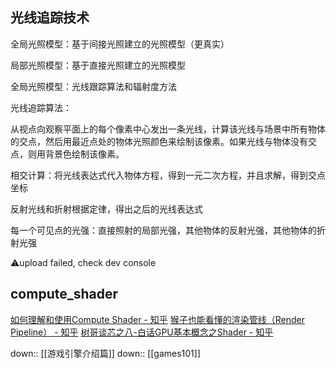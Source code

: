 ## 光线追踪技术

全局光照模型：基于间接光照建立的光照模型（更真实）

局部光照模型：基于直接光照建立的光照模型

全局光照模型：光线跟踪算法和辐射度方法

光线追踪算法：

从视点向观察平面上的每个像素中心发出一条光线，计算该光线与场景中所有物体的交点，然后用最近点处的物体光照颜色来绘制该像素。如果光线与物体没有交点，则用背景色绘制该像素。

相交计算：将光线表达式代入物体方程，得到一元二次方程，并且求解，得到交点坐标

反射光线和折射根据定律，得出之后的光线表达式

每一个可见点的光强：直接照射的局部光强，其他物体的反射光强，其他物体的折射光强

⚠️upload failed, check dev console


## compute_shader
[如何理解和使用Compute Shader - 知乎](https://zhuanlan.zhihu.com/p/595726279)
[猴子也能看懂的渲染管线（Render Pipeline） - 知乎](https://zhuanlan.zhihu.com/p/137780634)
[树哥谈芯之八-白话GPU基本概念之Shader - 知乎](https://zhuanlan.zhihu.com/p/565384134)

down:: [[游戏引擎介绍篇]]
down:: [[games101]]